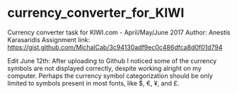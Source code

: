 # currency_converter_for_KIWI
Currency converter task for KIWI.com - April/May/June 2017
Author: Anestis Karasaridis
Assignment link: https://gist.github.com/MichalCab/3c94130adf9ec0c486dfca8d0f01d794


Edit June 12th: After uploading to Github I noticed some of the currency symbols are not displayed correctly, despite working alright on my computer. Perhaps the currency symbol categorization should be only limited to symbols present in most fonts, like $, €, ¥, and £.
